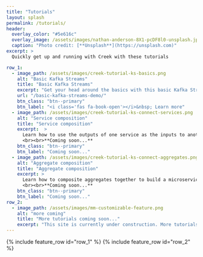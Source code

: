 ```yaml
---
title: "Tutorials"
layout: splash
permalink: /tutorials/
header:
  overlay_color: "#5e616c"
  overlay_image: /assets/images/nathan-anderson-8X1-pcDF8l0-unsplash.jpg
  caption: "Photo credit: [**Unsplash**](https://unsplash.com)"
excerpt: >
  Quickly get up and running with Creek with these tutorials

row_1:
  - image_path: /assets/images/creek-tutorial-ks-basics.png
    alt: "Basic Kafka Streams"
    title: "Basic Kafka Streams"
    excerpt: "Get your head around the basics with this basic Kafka Streams microservice tutorial."
    url: "/basic-kafka-streams-demo/"
    btn_class: "btn--primary"
    btn_label: "<i class='fas fa-book-open'></i>&nbsp; Learn more"
  - image_path: /assets/images/creek-tutorial-ks-connect-services.png
    alt: "Service composition"
    title: "Service composition"
    excerpt:  >
      Learn how to use the outputs of one service as the inputs to another, within the same aggregate.
      <br><br>**Coming soon...**
    btn_class: "btn--primary"
    btn_label: "Coming soon..."
  - image_path: /assets/images/creek-tutorial-ks-connect-aggregates.png
    alt: "Aggregate composition"
    title: "Aggregate composition"
    excerpt: >
      Learn how to composite aggregates together to build a microservice ecosystem
      <br><br>**Coming soon...**
    btn_class: "btn--primary"
    btn_label: "Coming soon..."
row_2:
  - image_path: /assets/images/mm-customizable-feature.png
    alt: "more coming"
    title: "More tutorials coming soon..."
    excerpt: "This site is currently under construction. More tutorials coming very soon!"
---
```


{% include feature_row id="row_1" %}
{% include feature_row id="row_2" %}
